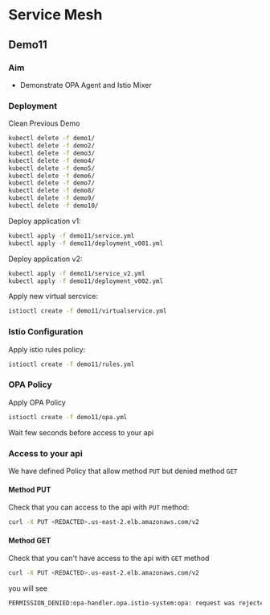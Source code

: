 # Service Mesh

## Demo11

### Aim

- Demonstrate OPA Agent and Istio Mixer

### Deployment

Clean Previous Demo

```sh
kubectl delete -f demo1/
kubectl delete -f demo2/
kubectl delete -f demo3/
kubectl delete -f demo4/
kubectl delete -f demo5/
kubectl delete -f demo6/
kubectl delete -f demo7/
kubectl delete -f demo8/
kubectl delete -f demo9/
kubectl delete -f demo10/

```

Deploy application v1:

```sh
kubectl apply -f demo11/service.yml
kubectl apply -f demo11/deployment_v001.yml
```

Deploy application v2:

```sh
kubectl apply -f demo11/service_v2.yml
kubectl apply -f demo11/deployment_v002.yml
```

Apply new virtual sercvice:

```sh
istioctl create -f demo11/virtualservice.yml
```

### Istio Configuration

Apply istio rules policy:

```sh
istioctl create -f demo11/rules.yml
```

### OPA Policy

Apply OPA Policy

```sh
istioctl create -f demo11/opa.yml
```

Wait few seconds before access to your api

### Access to your api

We have defined Policy that allow method `PUT` but denied method `GET`

#### Method PUT

Check that you can access to the api with `PUT` method:

```sh
curl -X PUT <REDACTED>.us-east-2.elb.amazonaws.com/v2
```

#### Method GET

Check that you can't have access to the api with `GET` method

```sh
curl -X PUT <REDACTED>.us-east-2.elb.amazonaws.com/v2
```

you will see

```sh
PERMISSION_DENIED:opa-handler.opa.istio-system:opa: request was rejected^C%
```